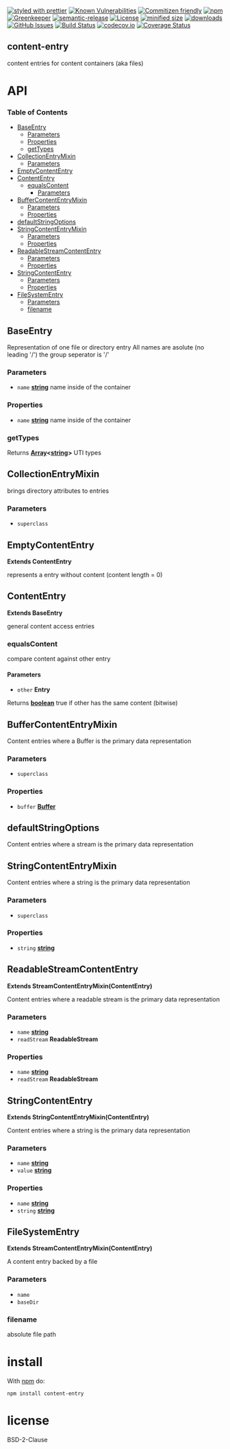 [![styled with prettier](https://img.shields.io/badge/styled_with-prettier-ff69b4.svg)](https://github.com/prettier/prettier)
[![Known Vulnerabilities](https://snyk.io/test/github/arlac77/content-entry/badge.svg)](https://snyk.io/test/github/arlac77/content-entry)
[![Commitizen friendly](https://img.shields.io/badge/commitizen-friendly-brightgreen.svg)](http://commitizen.github.io/cz-cli/)
[![npm](https://img.shields.io/npm/v/content-entry.svg)](https://www.npmjs.com/package/content-entry)
[![Greenkeeper](https://badges.greenkeeper.io/arlac77/content-entry.svg)](https://greenkeeper.io/)
[![semantic-release](https://img.shields.io/badge/%20%20%F0%9F%93%A6%F0%9F%9A%80-semantic--release-e10079.svg)](https://github.com/arlac77/content-entry)
[![License](https://img.shields.io/badge/License-BSD%203--Clause-blue.svg)](https://opensource.org/licenses/BSD-3-Clause)
[![minified size](https://badgen.net/bundlephobia/min/content-entry)](https://bundlephobia.com/result?p=content-entry)
[![downloads](http://img.shields.io/npm/dm/content-entry.svg?style=flat-square)](https://npmjs.org/package/content-entry)
[![GitHub Issues](https://img.shields.io/github/issues/arlac77/content-entry.svg?style=flat-square)](https://github.com/arlac77/content-entry/issues)
[![Build Status](https://secure.travis-ci.org/arlac77/content-entry.png)](http://travis-ci.org/arlac77/content-entry)
[![codecov.io](http://codecov.io/github/arlac77/content-entry/coverage.svg?branch=master)](http://codecov.io/github/arlac77/content-entry?branch=master)
[![Coverage Status](https://coveralls.io/repos/arlac77/content-entry/badge.svg)](https://coveralls.io/r/arlac77/content-entry)

## content-entry

content entries for content containers (aka files)

# API

<!-- Generated by documentation.js. Update this documentation by updating the source code. -->

### Table of Contents

-   [BaseEntry](#baseentry)
    -   [Parameters](#parameters)
    -   [Properties](#properties)
    -   [getTypes](#gettypes)
-   [CollectionEntryMixin](#collectionentrymixin)
    -   [Parameters](#parameters-1)
-   [EmptyContentEntry](#emptycontententry)
-   [ContentEntry](#contententry)
    -   [equalsContent](#equalscontent)
        -   [Parameters](#parameters-2)
-   [BufferContentEntryMixin](#buffercontententrymixin)
    -   [Parameters](#parameters-3)
    -   [Properties](#properties-1)
-   [defaultStringOptions](#defaultstringoptions)
-   [StringContentEntryMixin](#stringcontententrymixin)
    -   [Parameters](#parameters-4)
    -   [Properties](#properties-2)
-   [ReadableStreamContentEntry](#readablestreamcontententry)
    -   [Parameters](#parameters-5)
    -   [Properties](#properties-3)
-   [StringContentEntry](#stringcontententry)
    -   [Parameters](#parameters-6)
    -   [Properties](#properties-4)
-   [FileSystemEntry](#filesystementry)
    -   [Parameters](#parameters-7)
    -   [filename](#filename)

## BaseEntry

Representation of one file or directory entry
All names are asolute (no leading '/') the group seperator is '/'

### Parameters

-   `name` **[string](https://developer.mozilla.org/docs/Web/JavaScript/Reference/Global_Objects/String)** name inside of the container

### Properties

-   `name` **[string](https://developer.mozilla.org/docs/Web/JavaScript/Reference/Global_Objects/String)** name inside of the container

### getTypes

Returns **[Array](https://developer.mozilla.org/docs/Web/JavaScript/Reference/Global_Objects/Array)&lt;[string](https://developer.mozilla.org/docs/Web/JavaScript/Reference/Global_Objects/String)>** UTI types

## CollectionEntryMixin

brings directory attributes to entries

### Parameters

-   `superclass`  

## EmptyContentEntry

**Extends ContentEntry**

represents a entry without content (content length = 0)

## ContentEntry

**Extends BaseEntry**

general content access entries

### equalsContent

compare content against other entry

#### Parameters

-   `other` **Entry** 

Returns **[boolean](https://developer.mozilla.org/docs/Web/JavaScript/Reference/Global_Objects/Boolean)** true if other has the same content (bitwise)

## BufferContentEntryMixin

Content entries where a Buffer is the primary data representation

### Parameters

-   `superclass`  

### Properties

-   `buffer` **[Buffer](https://nodejs.org/api/buffer.html)** 

## defaultStringOptions

Content entries where a stream is the primary data representation

## StringContentEntryMixin

Content entries where a string is the primary data representation

### Parameters

-   `superclass`  

### Properties

-   `string` **[string](https://developer.mozilla.org/docs/Web/JavaScript/Reference/Global_Objects/String)** 

## ReadableStreamContentEntry

**Extends StreamContentEntryMixin(ContentEntry)**

Content entries where a readable stream is the primary data representation

### Parameters

-   `name` **[string](https://developer.mozilla.org/docs/Web/JavaScript/Reference/Global_Objects/String)** 
-   `readStream` **ReadableStream** 

### Properties

-   `name` **[string](https://developer.mozilla.org/docs/Web/JavaScript/Reference/Global_Objects/String)** 
-   `readStream` **ReadableStream** 

## StringContentEntry

**Extends StringContentEntryMixin(ContentEntry)**

Content entries where a string is the primary data representation

### Parameters

-   `name` **[string](https://developer.mozilla.org/docs/Web/JavaScript/Reference/Global_Objects/String)** 
-   `value` **[string](https://developer.mozilla.org/docs/Web/JavaScript/Reference/Global_Objects/String)** 

### Properties

-   `name` **[string](https://developer.mozilla.org/docs/Web/JavaScript/Reference/Global_Objects/String)** 
-   `string` **[string](https://developer.mozilla.org/docs/Web/JavaScript/Reference/Global_Objects/String)** 

## FileSystemEntry

**Extends StreamContentEntryMixin(ContentEntry)**

A content entry backed by a file

### Parameters

-   `name`  
-   `baseDir`  

### filename

absolute file path

# install

With [npm](http://npmjs.org) do:

```shell
npm install content-entry
```

# license

BSD-2-Clause
